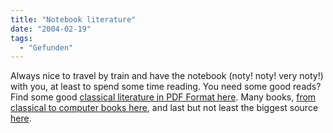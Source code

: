```yaml
---
title: "Notebook literature"
date: "2004-02-19"
tags:
  - "Gefunden"
---
```


Always nice to travel by train and have the notebook (noty! noty! very noty!) with you, at least to spend some time reading. You need some good reads? Find some good [classical literature in PDF Format here](http://www.codecuts.com/mainpage.asp?webpageid=2330). Many books, [from classical to computer books here](http://homepage.mac.com/kaotech/Free_Books.html), and last but not least the biggest source [here](http://promo.net/pg/ "Project Gutenberg").
